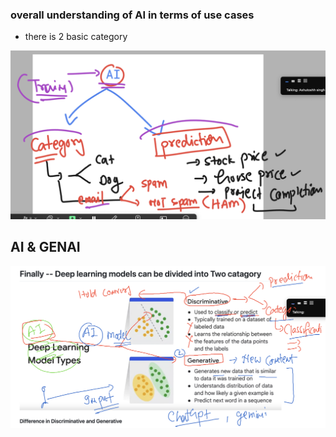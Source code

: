 ### overall understanding of AI in terms of use cases 
- there is 2 basic category 

<img src="ai1.png">

## AI & GENAI 

<img src="ai2.png">